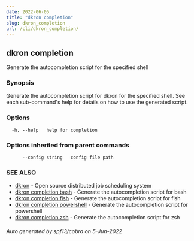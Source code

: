 ```yaml
---
date: 2022-06-05
title: "dkron completion"
slug: dkron_completion
url: /cli/dkron_completion/
---
```

## dkron completion

Generate the autocompletion script for the specified shell

### Synopsis

Generate the autocompletion script for dkron for the specified shell.
See each sub-command's help for details on how to use the generated script.


### Options

```
  -h, --help   help for completion
```

### Options inherited from parent commands

```
      --config string   config file path
```

### SEE ALSO

* [dkron](/docs/cli/dkron/)	 - Open source distributed job scheduling system
* [dkron completion bash](/docs/cli/dkron_completion_bash/)	 - Generate the autocompletion script for bash
* [dkron completion fish](/docs/cli/dkron_completion_fish/)	 - Generate the autocompletion script for fish
* [dkron completion powershell](/docs/cli/dkron_completion_powershell/)	 - Generate the autocompletion script for powershell
* [dkron completion zsh](/docs/cli/dkron_completion_zsh/)	 - Generate the autocompletion script for zsh

###### Auto generated by spf13/cobra on 5-Jun-2022
